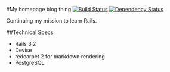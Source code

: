 #My homepage blog thing
[![Build Status](https://secure.travis-ci.org/wadtech/homepage.png)](http://travis-ci.org/wadtech/homepage)
[![Dependency Status](https://gemnasium.com/wadtech/homepage.png)](https://gemnasium.com/wadtech/homepage)

Continuing my mission to learn Rails.

##Technical Specs

* Rails 3.2
* Devise
* redcarpet 2 for markdown rendering
* PostgreSQL
